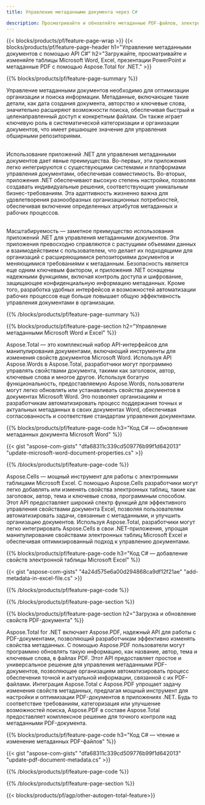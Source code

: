 ```yaml
---
title: Управление метаданными документа через C# 

description: Просматривайте и обновляйте метаданные PDF-файлов, электронных таблиц Microsoft Excel, презентаций PowerPoint и документов Word с помощью приложения C#.
---
```


{{< blocks/products/pf/feature-page-wrap >}}
{{< blocks/products/pf/feature-page-header h1="Управление метаданными документов с помощью API C#" h2="Загружайте, просматривайте и изменяйте таблицы Microsoft Word, Excel, презентации PowerPoint и метаданные PDF с помощью Aspose.Total for .NET." >}}

{{% blocks/products/pf/feature-page-summary %}}

Управление метаданными документов необходимо для оптимизации организации и поиска информации. Метаданные, включающие такие детали, как дата создания документа, авторство и ключевые слова, значительно расширяют возможности поиска, обеспечивая быстрый и целенаправленный доступ к конкретным файлам. Он также играет ключевую роль в систематической категоризации и организации документов, что имеет решающее значение для управления обширными репозиториями. <br /><br />

Использование приложений .NET для управления метаданными документов дает явные преимущества. Во-первых, эти приложения легко интегрируются с существующими системами и платформами управления документами, обеспечивая совместимость. Во-вторых, приложения .NET обеспечивают высокую степень настройки, позволяя создавать индивидуальные решения, соответствующие уникальным бизнес-требованиям. Эта адаптивность жизненно важна для удовлетворения разнообразных организационных потребностей, обеспечивая включение определенных атрибутов метаданных и рабочих процессов.<br /><br />

Масштабируемость — заметное преимущество использования приложений .NET для управления метаданными документов. Эти приложения превосходно справляются с растущими объемами данных и взаимодействием с пользователем, что делает их подходящими для организаций с расширяющимися репозиториями документов и меняющимися требованиями к метаданным. Безопасность является еще одним ключевым фактором, и приложения .NET оснащены надежными функциями, включая контроль доступа и шифрование, защищающее конфиденциальную информацию метаданных. Кроме того, разработка удобных интерфейсов и возможностей автоматизации рабочих процессов еще больше повышает общую эффективность управления документами в организации.

{{% /blocks/products/pf/feature-page-summary  %}}


{{% blocks/products/pf/feature-page-section  h2="Управление метаданными Microsoft Word и Excel" %}}

Aspose.Total — это комплексный набор API-интерфейсов для манипулирования документами, включающий инструменты для изменения свойств документов Microsoft Word. Используя API Aspose.Words в Aspose.Total, разработчики могут программно управлять свойствами документа, такими как заголовок, автор, ключевые слова и многое другое. Используя богатую функциональность, предоставляемую Aspose.Words, пользователи могут легко обновлять или устанавливать свойства документов в документах Microsoft Word. Это позволяет организациям и разработчикам автоматизировать процесс поддержания точных и актуальных метаданных в своих документах Word, обеспечивая согласованность и соответствие стандартам управления документами. 

{{% blocks/products/pf/feature-page-code h3="Код C# — обновление метаданных документа Microsoft Word" %}}

{{< gist "aspose-com-gists" "dfa68311c339cd509776b99f1d642013" "update-microsoft-word-document-properties.cs" >}}

{{% /blocks/products/pf/feature-page-code  %}}

Aspose.Cells — мощный инструмент для работы с электронными таблицами Microsoft Excel. С помощью Aspose.Cells разработчики могут легко добавлять или изменять свойства электронных таблиц, такие как заголовок, автор, тема и ключевые слова, программным способом. Этот API предоставляет широкий спектр функций для эффективного управления свойствами документа Excel, позволяя пользователям автоматизировать задачи, связанные с метаданными, и улучшить организацию документов. Используя Aspose.Total, разработчики могут легко интегрировать Aspose.Cells в свои .NET-приложения, упрощая манипулирование свойствами электронных таблиц Microsoft Excel и обеспечивая оптимизированный подход к управлению документами. 

{{% blocks/products/pf/feature-page-code h3="Код C# — добавление свойств электронной таблицы Microsoft Excel" %}}

{{< gist "aspose-com-gists" "4a24d575e6a00d294868ca9df12f21ae" "add-metadata-in-excel-file.cs" >}}

{{% /blocks/products/pf/feature-page-code  %}}

{{% /blocks/products/pf/feature-page-section %}}


{{% blocks/products/pf/feature-page-section  h2="Загрузка и обновление свойств PDF-документа" %}}

Aspose.Total for .NET включает Aspose.PDF, надежный API для работы с PDF-документами, позволяющий разработчикам эффективно изменять свойства метаданных. С помощью Aspose.PDF пользователи могут программно обновлять такую информацию, как название, автор, тема и ключевые слова, в файлах PDF. Этот API предоставляет простое и универсальное решение для управления метаданными PDF-документов, позволяющее организациям автоматизировать процесс обеспечения точной и актуальной информации, связанной с их PDF-файлами. Интеграция Aspose.Total с Aspose.PDF упрощает задачу изменения свойств метаданных, предлагая мощный инструмент для настройки и оптимизации PDF-документов в приложениях .NET. Будь то соответствие требованиям, категоризация или улучшение возможностей поиска, Aspose.PDF в составе Aspose.Total предоставляет комплексное решение для точного контроля над метаданными PDF-документа.

{{% blocks/products/pf/feature-page-code h3="Код C# — чтение и изменение метаданных PDF-файлов" %}}

{{< gist "aspose-com-gists" "dfa68311c339cd509776b99f1d642013" "update-pdf-document-metadata.cs" >}}

{{% /blocks/products/pf/feature-page-code  %}}

{{% /blocks/products/pf/feature-page-section %}}

{{< blocks/products/pf/agp/other-autogen-total-feature>}}